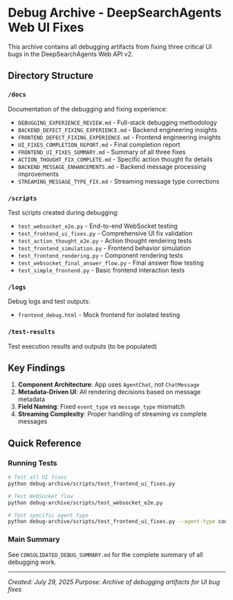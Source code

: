 # Debug Archive - DeepSearchAgents Web UI Fixes

This archive contains all debugging artifacts from fixing three critical UI bugs in the DeepSearchAgents Web API v2.

## Directory Structure

### `/docs`
Documentation of the debugging and fixing experience:
- `DEBUGGING_EXPERIENCE_REVIEW.md` - Full-stack debugging methodology
- `BACKEND_DEFECT_FIXING_EXPERIENCE.md` - Backend engineering insights
- `FRONTEND_DEFECT_FIXING_EXPERIENCE.md` - Frontend engineering insights
- `UI_FIXES_COMPLETION_REPORT.md` - Final completion report
- `FRONTEND_UI_FIXES_SUMMARY.md` - Summary of all three fixes
- `ACTION_THOUGHT_FIX_COMPLETE.md` - Specific action thought fix details
- `BACKEND_MESSAGE_ENHANCEMENTS.md` - Backend message processing improvements
- `STREAMING_MESSAGE_TYPE_FIX.md` - Streaming message type corrections

### `/scripts`
Test scripts created during debugging:
- `test_websocket_e2e.py` - End-to-end WebSocket testing
- `test_frontend_ui_fixes.py` - Comprehensive UI fix validation
- `test_action_thought_e2e.py` - Action thought rendering tests
- `test_frontend_simulation.py` - Frontend behavior simulation
- `test_frontend_rendering.py` - Component rendering tests
- `test_websocket_final_answer_flow.py` - Final answer flow testing
- `test_simple_frontend.py` - Basic frontend interaction tests

### `/logs`
Debug logs and test outputs:
- `frontend_debug.html` - Mock frontend for isolated testing

### `/test-results`
Test execution results and outputs (to be populated)

## Key Findings

1. **Component Architecture**: App uses `AgentChat`, not `ChatMessage`
2. **Metadata-Driven UI**: All rendering decisions based on message metadata
3. **Field Naming**: Fixed `event_type` vs `message_type` mismatch
4. **Streaming Complexity**: Proper handling of streaming vs complete messages

## Quick Reference

### Running Tests
```bash
# Test all UI fixes
python debug-archive/scripts/test_frontend_ui_fixes.py

# Test WebSocket flow
python debug-archive/scripts/test_websocket_e2e.py

# Test specific agent type
python debug-archive/scripts/test_frontend_ui_fixes.py --agent-type codeact
```

### Main Summary
See `CONSOLIDATED_DEBUG_SUMMARY.md` for the complete summary of all debugging work.

---
*Created: July 29, 2025*
*Purpose: Archive of debugging artifacts for UI bug fixes*